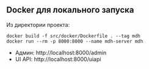 ## Docker для локального запуска

Из директории проекта:

```
docker build -f src/docker/Dockerfile . --tag mdh
docker run --rm -p 8000:8000 --name mdh-server mdh
```

* Админ: http://localhost:8000/admin
* UI API: http://localhost:8000/uiapi
